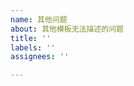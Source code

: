 ```yaml
---
name: 其他问题
about: 其他模板无法描述的问题
title: ''
labels: ''
assignees: ''

---
```


<!-- 请尽可能详细描述问题并添加合适标签，分节请从二级标题 `##` 用起 -->
